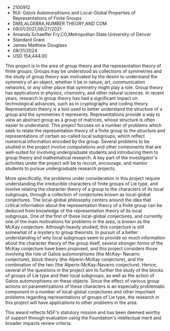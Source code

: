 
* 2100912
* RUI: Galois Automorphisms and Local-Global Properties of Representations of Finite Groups
* DMS,ALGEBRA,NUMBER THEORY,AND COM
* 09/01/2021,08/27/2021
* Amanda Schaeffer Fry,CO,Metropolitan State University of Denver
* Standard Grant
* James Matthew Douglass
* 08/31/2024
* USD 154,444.00

This project is in the area of group theory and the representation theory of
finite groups. Groups may be understood as collections of symmetries and the
study of group theory was motivated by the desire to understand the symmetry of
an object, whether it be in nature, art, communication networks, or any other
place that symmetry might play a role. Group theory has applications in physics,
chemistry, and other natural sciences. In recent years, research in group theory
has had a significant impact on technological advances, such as in cryptography
and coding theory. Representation theory is a tool used to better understand the
structure of a group and the symmetries it represents. Representations provide a
way to view an abstract group as a group of matrices, whose structure is often
easier to understand. This project focuses on a number of problems which seek to
relate the representation theory of a finite group to the structure and
representations of certain so-called local subgroups, which reflect numerical
information encoded by the group. Several problems to be studied in the project
involve computations and other components that are well-suited for involving
undergraduate students and introducing them to group theory and mathematical
research. A key part of the investigator's activities under the project will be
to recruit, encourage, and mentor students to pursue undergraduate research
projects.

More specifically, the problems under consideration in this project require
understanding the irreducible characters of finite groups of Lie type, and
involve relating the character theory of a group to the characters of its local
subgroups, through a collection of conjectures known as local-global
conjectures. The local-global philosophy centers around the idea that critical
information about the representation theory of a finite group can be deduced
from knowledge of the representation theory of its local subgroups. One of the
first of these local-global conjectures, and currently one of the main
motivations for problems in the area, is known as the McKay conjecture. Although
heavily studied, this conjecture is still somewhat of a mystery to group
theorists. In pursuit of a better understanding of why local subgroups seem to
provide so much information about the character theory of the group itself,
several stronger forms of the McKay conjecture have been proposed, and this
project considers those involving the role of Galois automorphisms (the McKay-
Navarro conjecture), block theory (the Alperin-McKay conjecture), and the
combination of the two (the Alperin-McKay-Navarro conjecture). Hence, several of
the questions in the project aim to further the study of the blocks of groups of
Lie type and their local subgroups, as well as the action of Galois
automorphisms on these objects. Since the effect of various group actions on
parametrizations of these characters is an especially problematic component in a
number of local-global conjectures and other important problems regarding
representations of groups of Lie type, the research in this project will have
applications to other problems in the area.

This award reflects NSF's statutory mission and has been deemed worthy of
support through evaluation using the Foundation's intellectual merit and broader
impacts review criteria.
